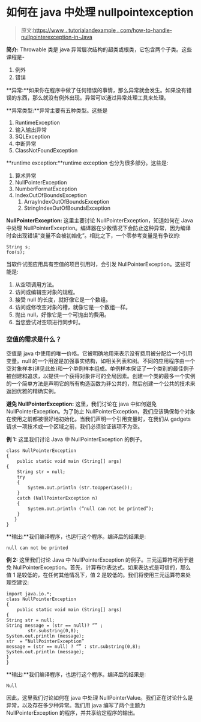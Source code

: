 # 如何在 java 中处理 nullpointexception

> 原文:[https://www . tutorialandexample . com/how-to-handle-nullpointerexception-in-Java](https://www.tutorialandexample.com/how-to-handle-nullpointerexception-in-java)

**简介:** Throwable 类是 java 异常层次结构的超类或根类，它包含两个子类。这些课程是-

1.  例外
2.  错误

**异常:**如果你在程序中做了任何错误的事情，那么异常就会发生。如果没有错误的东西，那么就没有例外出现。异常可以通过异常处理工具来处理。

**异常类型:**异常主要有五种类型。这些是

1.  RuntimeException
2.  输入输出异常
3.  SQLException
4.  中断异常
5.  ClassNotFoundException

**runtime exception:**runtime exception 也分为很多部分。这些是:

1.  算术异常
2.  NullPointerException
3.  NumberFormatException
4.  IndexOutOfBoundsException
    1.  ArrayIndexOutOfBoundsException
    2.  StringIndexOutOfBoundsException

**NullPointerException:** 这里主要讨论 NullPointerException，知道如何在 Java 中处理 NullPointerException。编译器在少数情况下会防止这种异常，因为编译时会出现错误“变量不会被初始化”。相比之下，一个零参考变量是有争议的:

```
String s;
foo(s); 
```

当软件试图应用具有空值的项目引用时，会引发 NullPointerException。这些可能是:

1.  从空项调用方法。
2.  访问或编辑空对象的规程。
3.  接受 null 的长度，就好像它是一个数组。
4.  访问或修改空对象的槽，就像它是一个数组一样。
5.  抛出 null，好像它是一个可抛出的费用。
6.  当您尝试对空项进行同步时。

### 空值的需求是什么？

空值是 java 中使用的唯一价格。它被明确地用来表示没有费用被分配给一个引用变量。null 的一个用途是加强事实结构，如相关列表和树。不同的应用程序由一个空对象样本(详见此处)和一个单例样本组成。单例样本保证了一个类别的最佳例子被创建和追求，以提供一个获得对象许可的全局因素。创建一个类的最多一个实例的一个简单方法是声明它的所有构造函数为非公共的，然后创建一个公共的技术来返回优雅的精确实例。

**避免 NullPointerException:** 这里，我们讨论在 java 中如何避免 NullPointerException。为了防止 NullPointerException，我们应该确保每个对象在使用之前都被很好地初始化。当我们声明一个引用变量时，在我们从 gadgets 请求一项技术或一个区域之前，我们必须验证该项不为空。

**例 1:** 这里我们讨论 Java 中 NullPointerException 的例子。

```
class NullPointerException
{
	public static void main (String[] args)
{
	String str = null;
	try
	{
		System.out.println (str.toUpperCase());
	}
	catch (NullPointerException n)
	{
		System.out.println (“null can not be printed”);
	}
   }
} 
```

**输出:**我们编译程序，也运行这个程序。编译后的结果是:

```
null can not be printed
```

**例 2:** 这里我们讨论 Java 中 NullPointerException 的例子。三元运算符可用于避免 NullPointerException。首先，计算布尔表达式。如果表达式是可信的，那么值 1 是较低的，在任何其他情况下，值 2 是较低的。我们将使用三元运算符来处理空建议:

```
import java.io.*;
class NullPointerException
{
	public static void main (String[] args)
{
String str = null;
String message = (str == null)? “” ;
		str.substring(0,8);
System.out.println (message);
str  = “NullPointerException”
message = (str == null) ? “” : str.substring(0,8);
System.out.println (message);
}
}
```

**输出:**我们编译程序，也运行这个程序。编译后的结果是:

```
Null
```

因此，这里我们讨论如何在 java 中处理 NullPointerValue。我们正在讨论什么是异常，以及存在多少种异常。我们用 java 编写了两个主题为 NullPointerException 的程序，并共享给定程序的输出。